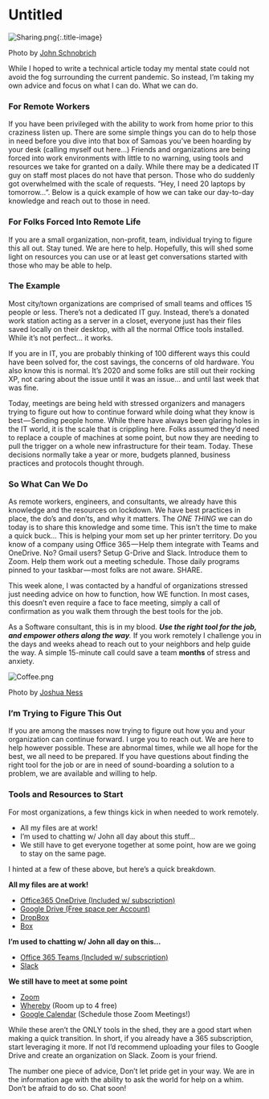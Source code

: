 # Untitled

![Sharing.png](/posts/remote_workers/images/help_your_neighbor.jpg){:.title-image}

Photo by [John Schnobrich](https://unsplash.com/@johnschno)

While I hoped to write a technical article today my mental state could not avoid the fog surrounding the current pandemic. So instead, I’m taking my own advice and focus on what I can do. What we can do.

### For Remote Workers

If you have been privileged with the ability to work from home prior to this craziness listen up. There are some simple things you can do to help those in need before you dive into that box of Samoas you’ve been hoarding by your desk (calling myself out here…) Friends and organizations are being forced into work environments with little to no warning, using tools and resources we take for granted on a daily. While there may be a dedicated IT guy on staff most places do not have that person. Those who do suddenly got overwhelmed with the scale of requests. “Hey, I need 20 laptops by tomorrow…”. Below is a quick example of how we can take our day-to-day knowledge and reach out to those in need.

### For Folks Forced Into Remote Life

If you are a small organization, non-profit, team, individual trying to figure this all out. Stay tuned. We are here to help. Hopefully, this will shed some light on resources you can use or at least get conversations started with those who may be able to help.

### The Example

Most city/town organizations are comprised of small teams and offices 15 people or less. There’s not a dedicated IT guy. Instead, there’s a donated work station acting as a server in a closet, everyone just has their files saved locally on their desktop, with all the normal Office tools installed. While it’s not perfect… it works.

If you are in IT, you are probably thinking of 100 different ways this could have been solved for, the cost savings, the concerns of old hardware. You also know this is normal. It’s 2020 and some folks are still out their rocking XP, not caring about the issue until it was an issue… and until last week that was fine.

Today, meetings are being held with stressed organizers and managers trying to figure out how to continue forward while doing what they know is best — Sending people home. While there have always been glaring holes in the IT world, it is the scale that is crippling here. Folks assumed they’d need to replace a couple of machines at some point, but now they are needing to pull the trigger on a whole new infrastructure for their team. Today. These decisions normally take a year or more, budgets planned, business practices and protocols thought through.

### So What Can We Do

As remote workers, engineers, and consultants, we already have this knowledge and the resources on lockdown. We have best practices in place, the do’s and don’ts, and why it matters. The *ONE THING* we can do today is to share this knowledge and some time. This isn’t the time to make a quick buck… This is helping your mom set up her printer territory. Do you know of a company using Office 365 — Help them integrate with Teams and OneDrive. No? Gmail users? Setup G-Drive and Slack. Introduce them to Zoom. Help them work out a meeting schedule. Those daily programs pinned to your taskbar — most folks are not aware. SHARE.

This week alone, I was contacted by a handful of organizations stressed just needing advice on how to function, how WE function. In most cases, this doesn’t even require a face to face meeting, simply a call of confirmation as you walk them through the best tools for the job.

As a Software consultant, this is in my blood. ***Use the right tool for the job, and empower others along the way**.* If you work remotely I challenge you in the days and weeks ahead to reach out to your neighbors and help guide the way. A simple 15-minute call could save a team **months** of stress and anxiety.

![Coffee.png](/posts/remote_workers/images/coffee.jpg)

Photo by [Joshua Ness](https://unsplash.com/@theexplorerdad)

### I’m Trying to Figure This Out

If you are among the masses now trying to figure out how you and your organization can continue forward. I urge you to reach out. We are here to help however possible. These are abnormal times, while we all hope for the best, we all need to be prepared. If you have questions about finding the right tool for the job or are in need of sound-boarding a solution to a problem, we are available and willing to help.

### Tools and Resources to Start

For most organizations, a few things kick in when needed to work remotely.

- All my files are at work!
- I’m used to chatting w/ John all day about this stuff…
- We still have to get everyone together at some point, how are we going to stay on the same page.

I hinted at a few of these above, but here’s a quick breakdown.

**All my files are at work!**

- [Office365 OneDrive (Included w/ subscription)](https://products.office.com/en-us/onedrive/online-cloud-storage)
- [Google Drive (Free space per Account)](https://www.google.com/drive/)
- [DropBox](https://www.dropbox.com/?landing=dbv2)
- [Box](https://www.box.com/home)

**I’m used to chatting w/ John all day on this…**

- [Office 365 Teams (Included w/ subscription)](https://products.office.com/en-us/microsoft-teams/group-chat-software)
- [Slack](https://slack.com/)

**We still have to meet at some point**

- [Zoom](https://zoom.us/)
- [Whereby](https://whereby.com/user) (Room up to 4 free)
- [Google Calendar](https://calendar.google.com/) (Schedule those Zoom Meetings!)

While these aren’t the ONLY tools in the shed, they are a good start when making a quick transition. In short, if you already have a 365 subscription, start leveraging it more. If not I’d recommend uploading your files to Google Drive and create an organization on Slack. Zoom is your friend.

The number one piece of advice, Don’t let pride get in your way. We are in the information age with the ability to ask the world for help on a whim. Don’t be afraid to do so. Chat soon!
